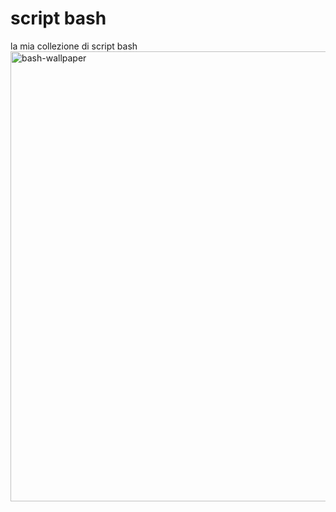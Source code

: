 # script bash
la mia collezione di script bash
<img width="1280" height="720" alt="bash-wallpaper" src="https://github.com/user-attachments/assets/ad305ce0-af40-49cc-aeb9-52325f0df824" />
